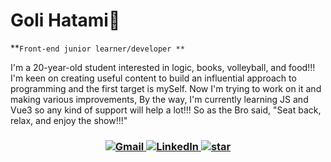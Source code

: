 # Goli Hatami🌻

**`Front-end junior learner/developer **`

I'm a 20-year-old student interested in logic, books, volleyball, and food!!!
I'm keen on creating useful content to build an influential approach to programming and the first target is mySelf.
Now I'm trying to work on it and making various improvements, By the way, I'm currently learning JS and Vue3 so any kind of support will help a lot!!!
So as the Bro said, "Seat back, relax, and enjoy the show!!!"

<h3 align="center">
  <a href="mailto:golihatami1383@gmail.com" target="_blank">
    <img alt="Gmail" src="https://img.shields.io/badge/Gmail-D14836?logo=gmail&logoColor=white">
  </a>  
  <a href="https://www.linkedin.com/in/goli-hatami-230645308" target="_blank">
    <img alt="LinkedIn" src="https://img.shields.io/badge/Linkedin-blue?logo=linkedin&logoColor=white">
  </a> 
  <a href="https://github.com/G-Hatami?tab=repositories&sort=stargazers">
    <img alt="star" src="https://img.shields.io/badge/Star-yellow?logo=data:image/png;base64,iVBORw0KGgoAAAANSUhEUgAAAAUA... (rest of base64 data)">
  </a>
</h3>








<!---
G-Hatami/G-Hatami is a ✨ special ✨ repository because its `README.md` (this file) appears on your GitHub profile.
You can click the Preview link to take a look at your changes.
--->
